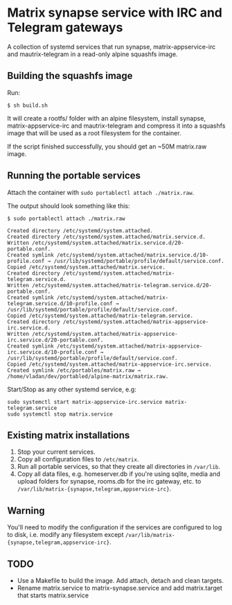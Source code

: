 Matrix synapse service with IRC and Telegram gateways
=====================================================

A collection of systemd services that run synapse, matrix-appservice-irc
and mautrix-telegram in a read-only alpine squashfs image.

Building the squashfs image
---------------------------

Run:

``` {.sourceCode .shell}
$ sh build.sh
```

It will create a rootfs/ folder with an alpine filesystem, install
synapse, matrix-appservice-irc and mautrix-telegram and compress it into
a squashfs image that will be used as a root filesystem for the
container.

If the script finished successfully, you should get an \~50M matrix.raw
image.

Running the portable services
-----------------------------

Attach the container with `sudo portablectl attach ./matrix.raw`.

The output should look something like this:

``` {.sourceCode .shell}
$ sudo portablectl attach ./matrix.raw

Created directory /etc/systemd/system.attached.
Created directory /etc/systemd/system.attached/matrix.service.d.
Written /etc/systemd/system.attached/matrix.service.d/20-portable.conf.
Created symlink /etc/systemd/system.attached/matrix.service.d/10-profile.conf → /usr/lib/systemd/portable/profile/default/service.conf.
Copied /etc/systemd/system.attached/matrix.service.
Created directory /etc/systemd/system.attached/matrix-telegram.service.d.
Written /etc/systemd/system.attached/matrix-telegram.service.d/20-portable.conf.
Created symlink /etc/systemd/system.attached/matrix-telegram.service.d/10-profile.conf → /usr/lib/systemd/portable/profile/default/service.conf.
Copied /etc/systemd/system.attached/matrix-telegram.service.
Created directory /etc/systemd/system.attached/matrix-appservice-irc.service.d.
Written /etc/systemd/system.attached/matrix-appservice-irc.service.d/20-portable.conf.
Created symlink /etc/systemd/system.attached/matrix-appservice-irc.service.d/10-profile.conf → /usr/lib/systemd/portable/profile/default/service.conf.
Copied /etc/systemd/system.attached/matrix-appservice-irc.service.
Created symlink /etc/portables/matrix.raw → /home/vladan/dev/portabled/alpine-matrix/matrix.raw.
```

Start/Stop as any other systemd service, e.g:

``` {.sourceCode .shell}
sudo systemctl start matrix-appservice-irc.service matrix-telegram.service
sudo systemctl stop matrix.service
```

Existing matrix installations
-----------------------------

1.  Stop your current services.
2.  Copy all configuration files to `/etc/matrix`.
3.  Run all portable services, so that they create all directories in
    `/var/lib`.
4.  Copy all data files, e.g. homeserver.db if you\'re using sqlite,
    media and upload folders for synapse, rooms.db for the irc gateway,
    etc. to `/var/lib/matrix-{synapse,telegram,appservice-irc}`.

Warning
-------

You\'ll need to modify the configuration if the services are configured
to log to disk, i.e. modify any filesystem except
`/var/lib/matrix-{synapse,telegram,appservice-irc}`.

TODO
----

-   Use a Makefile to build the image. Add attach, detach and clean
    targets.
-   Rename matrix.service to matrix-synapse.service and add
    matrix.target that starts matrix.service

